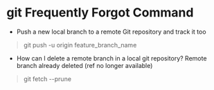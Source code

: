 # git Frequently Forgot Command

- Push a new local branch to a remote Git repository and track it too
> git push -u origin feature_branch_name
- How can I delete a remote branch in a local git repository? Remote branch already deleted (ref no longer available)
> git fetch --prune
